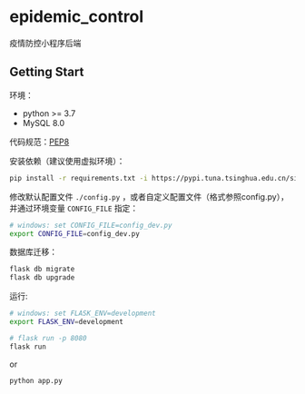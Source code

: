 # epidemic_control

疫情防控小程序后端

## Getting Start

环境：

- python >= 3.7
- MySQL 8.0

代码规范：[PEP8](https://peps.python.org/pep-0008)

安装依赖（建议使用虚拟环境）：

```bash
pip install -r requirements.txt -i https://pypi.tuna.tsinghua.edu.cn/simple
```

修改默认配置文件 `./config.py` ，或者自定义配置文件（格式参照config.py），并通过环境变量 `CONFIG_FILE` 指定：

```bash
# windows: set CONFIG_FILE=config_dev.py
export CONFIG_FILE=config_dev.py
```

数据库迁移：

```bash
flask db migrate
flask db upgrade
```

运行:

```bash
# windows: set FLASK_ENV=development
export FLASK_ENV=development

# flask run -p 8080
flask run
```

or

```bash
python app.py
```
